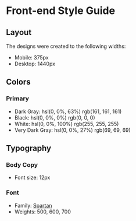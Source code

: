 # Front-end Style Guide

## Layout

The designs were created to the following widths:

- Mobile: 375px
- Desktop: 1440px

## Colors

### Primary

- Dark Gray: hsl(0, 0%, 63%) rgb(161, 161, 161)
- Black: hsl(0, 0%, 0%) rgb(0, 0, 0)
- White: hsl(0, 0%, 100%) rgb(255, 255, 255)
- Very Dark Gray: hsl(0, 0%, 27%) rgb(69, 69, 69)

## Typography

### Body Copy

- Font size: 12px

### Font

- Family: [Spartan](https://fonts.google.com/specimen/Spartan)
- Weights: 500, 600, 700
